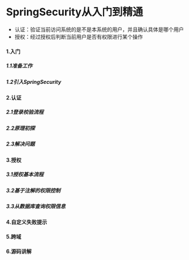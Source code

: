 # SpringSecurity从入门到精通

- 认证：验证当前访问系统的是不是本系统的用户，并且确认具体是哪个用户
- 授权：经过授权后判断当前用户是否有权限进行某个操作

#### 1.入门

##### 1.1准备工作

##### 1.2引入SpringSecurity

#### 2.认证

##### 2.1登录校验流程

##### 2.2原理初探

##### 2.3解决问题

#### 3.授权

##### 3.1授权基本流程

##### 3.2基于注解的权限控制

##### 3.3从数据库查询权限信息

#### 4.自定义失败提示

#### 5.跨域

#### 6.源码讲解